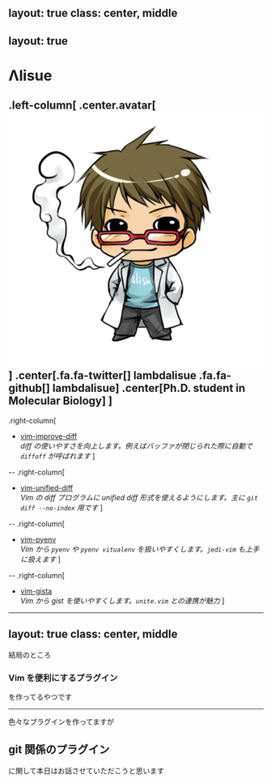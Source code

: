 layout: true
class: center, middle
---
layout: true
---
# &Lambda;lisue
.left-column[
.center.avatar[![Avatar](img/with.png)]
.center[.fa.fa-twitter[] lambdalisue .fa.fa-github[] lambdalisue]
.center[Ph.D. student in **Molecular Biology**]
]
--
.right-column[
- [vim-improve-diff](https://github.com/lambdalisue/vim-improve-diff)<br>
  *diff の使いやすさを向上します。例えばバッファが閉じられた際に自動で `diffoff` が呼ばれます*
]

--
.right-column[
- [vim-unified-diff](https://github.com/lambdalisue/vim-unified-diff)<br>
  *Vim の diff プログラムに unified diff 形式を使えるようにします。主に `git diff --no-index` 用です*
]

--
.right-column[
- [vim-pyenv](https://github.com/lambdalisue/vim-pyenv)<br>
  *Vim から `pyenv` や `pyenv vitualenv` を扱いやすくします。`jedi-vim` も上手に扱えます*
]

--
.right-column[
- [vim-gista](https://github.com/lambdalisue/vim-gista)<br>
  *Vim から gist を使いやすくします。`unite.vim` との連携が魅力*
]

---
layout: true
class: center, middle
---
結局のところ
### Vim を便利にするプラグイン
を作ってるやつです

---
色々なプラグインを作ってますが
## git 関係のプラグイン
に関して本日はお話させていただこうと思います
